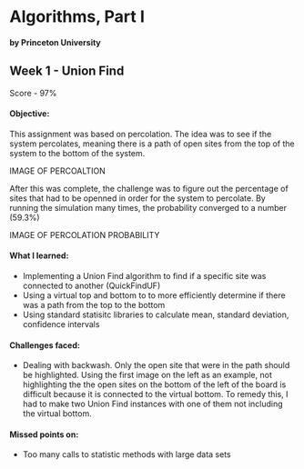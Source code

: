 # Algorithms, Part I 
#### by Princeton University

## Week 1 - Union Find
Score - 97% 

#### Objective: 
This assignment was based on percolation. The idea was to see if the system percolates, meaning there is a path of open sites from the top of the system to the bottom of the system. 

IMAGE OF PERCOALTION 

After this was complete, the challenge was to figure out the percentage of sites that had to be openned in order for the system to percolate. By running the simulation many times, the probability converged to a number (59.3%)

IMAGE OF PERCOLATION PROBABILITY


#### What I learned: 
- Implementing a Union Find algorithm to find if a specific site was connected to another (QuickFindUF)
- Using a virtual top and bottom to to more efficiently determine if there was a path from the top to the bottom 
- Using standard statisitc libraries to calculate mean, standard deviation, confidence intervals


#### Challenges faced: 
- Dealing with backwash. Only the open site that were in the path should be highlighted. Using the first image on the left as an example, not highlighting the the open sites on the bottom of the left of the board is difficult because it is connected to the virtual bottom. To remedy this, I had to make two Union Find instances with one of them not including the virtual bottom. 


#### Missed points on: 
- Too many calls to statistic methods with large data sets 





